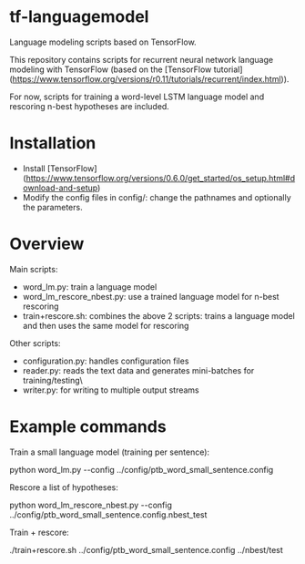 # tf-languagemodel
Language modeling scripts based on TensorFlow.

This repository contains scripts for recurrent neural network language modeling with TensorFlow (based on the [TensorFlow tutorial] (https://www.tensorflow.org/versions/r0.11/tutorials/recurrent/index.html)).

For now, scripts for training a word-level LSTM language model and rescoring n-best hypotheses are included.

# Installation

* Install [TensorFlow] (https://www.tensorflow.org/versions/0.6.0/get_started/os_setup.html#download-and-setup)
* Modify the config files in config/: change the pathnames and optionally the parameters.

# Overview

Main scripts:

* word_lm.py: train a language model
* word_lm_rescore_nbest.py: use a trained language model for n-best rescoring
* train+rescore.sh: combines the above 2 scripts: trains a language model and then uses the same model for rescoring

Other scripts:

* configuration.py: handles configuration files
* reader.py: reads the text data and generates mini-batches for training/testing\
* writer.py: for writing to multiple output streams

# Example commands

Train a small language model (training per sentence):

python word_lm.py --config ../config/ptb_word_small_sentence.config

Rescore a list of hypotheses:

python word_lm_rescore_nbest.py --config ../config/ptb_word_small_sentence.config.nbest_test

Train + rescore:

./train+rescore.sh ../config/ptb_word_small_sentence.config ../nbest/test
